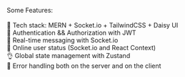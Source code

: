 Some Features:<br>
<br>
🌟 Tech stack: MERN + Socket.io + TailwindCSS + Daisy UI<br>
🎃 Authentication && Authorization with JWT<br>
👾 Real-time messaging with Socket.io<br>
🚀 Online user status (Socket.io and React Context)<br>
👌 Global state management with Zustand<br>
🐞 Error handling both on the server and on the client<br>
